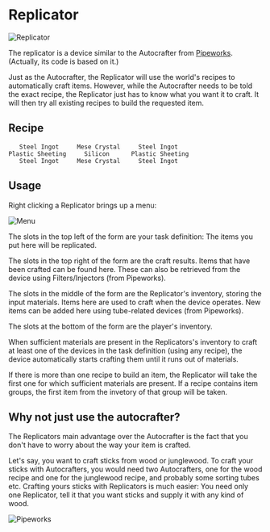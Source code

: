 Replicator
==========

![Replicator](/../doc/screens/replicator.png?raw=true)

The replicator is a device similar to the Autocrafter from [Pipeworks](http://vanessae.github.io/pipeworks/). (Actually, its code is based on it.)

Just as the Autocrafter, the Replicator will use the world's recipes to automatically craft items. However, while the Autocrafter needs to be told the exact recipe, the Replicator just has to know what you want it to craft. It will then try all existing recipes to build the requested item.

Recipe
------
	   Steel Ingot     Mese Crystal     Steel Ingot
	Plastic Sheeting     Silicon      Plastic Sheeting
	   Steel Ingot     Mese Crystal     Steel Ingot

Usage
-----

Right clicking a Replicator brings up a menu:

![Menu](/../doc/screens/menu.png?raw=true)

The slots in the top left of the form are your task definition: The items you put here will be replicated. 

The slots in the top right of the form are the craft results. Items that have been crafted can be found here. These can also be retrieved from the device using Filters/Injectors (from Pipeworks).

The slots in the middle of the form are the Replicator's inventory, storing the input materials. Items here are used to craft when the device operates. New items can be added here using tube-related devices (from Pipeworks). 

The slots at the bottom of the form are the player's inventory.

When sufficient materials are present in the Replicators's inventory to craft at least one of the devices in the task definition (using any recipe), the device automatically starts crafting them until it runs out of materials.

If there is more than one recipe to build an item, the Replicator will take the first one for which sufficient materials are present. If a recipe contains item groups, the first item from the invetory of that group will be taken.

Why not just use the autocrafter?
---------------------------------

The Replicators main advantage over the Autocrafter is the fact that you don't have to worry about the way your item is crafted. 

Let's say, you want to craft sticks from wood or junglewood. To craft your sticks with Autocrafters, you would need two Autocrafters, one for the wood recipe and one for the junglewood recipe, and probably some sorting tubes etc. Crafting yours sticks with Replicators is much easier: You need only one Replicator, tell it that you want sticks and supply it with any kind of wood. 

![Pipeworks](/../doc/screens/pipeworks.png?raw=true)
